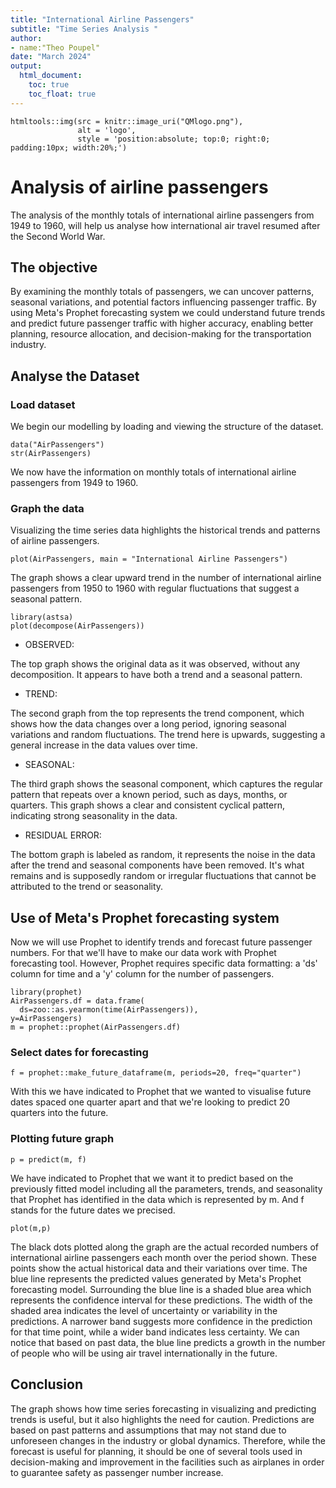 ```yaml
---
title: "International Airline Passengers"
subtitle: "Time Series Analysis "
author:
- name:"Theo Poupel"
date: "March 2024"
output:
  html_document:
    toc: true
    toc_float: true
---
```


```{r, echo=FALSE}
htmltools::img(src = knitr::image_uri("QMlogo.png"), 
               alt = 'logo', 
               style = 'position:absolute; top:0; right:0; padding:10px; width:20%;')
```

# Analysis of airline passengers 

The analysis of the monthly totals of international airline passengers from 1949 to 1960, will help us analyse how international air travel resumed after the Second World War. 

## The objective

By examining the monthly totals of passengers, we can uncover patterns, seasonal variations, and potential factors influencing passenger traffic. By using Meta's Prophet forecasting system we could understand future trends and predict future passenger traffic with higher accuracy, enabling better planning, resource allocation, and decision-making for the transportation industry.

## Analyse the Dataset

### Load dataset

We begin our modelling by loading and viewing the structure of the dataset. 

```{r}
data("AirPassengers")
str(AirPassengers)
```

We now have the information on monthly totals of international airline passengers from 1949 to 1960. 

### Graph the data

Visualizing the time series data highlights the historical trends and patterns of airline passengers.

```{r}
plot(AirPassengers, main = "International Airline Passengers")
```

The graph shows a clear upward trend in the number of international airline passengers from 1950 to 1960 with regular fluctuations that suggest a seasonal pattern.

```{r}
library(astsa)
plot(decompose(AirPassengers))
```

- OBSERVED: 
 
The top graph shows the original data as it was observed, without any decomposition. It appears to have both a trend and a seasonal pattern.
 
 - TREND: 
 
The second graph from the top represents the trend component, which shows how the data changes over a long period, ignoring seasonal variations and random fluctuations. The trend here is upwards, suggesting a general increase in the data values over time.

 - SEASONAL: 

The third graph shows the seasonal component, which captures the regular pattern that repeats over a known period, such as days, months, or quarters. This graph shows a clear and consistent cyclical pattern, indicating strong seasonality in the data.

 - RESIDUAL ERROR:

The bottom graph is labeled as random, it represents the noise in the data after the trend and seasonal components have been removed. It's what remains and is supposedly random or irregular fluctuations that cannot be attributed to the trend or seasonality.

## Use of Meta's Prophet forecasting system

Now we will use Prophet to identify trends and forecast future passenger numbers. For that we'll have to make our data work with Prophet forecasting tool. However, Prophet requires specific data formatting: a 'ds' column for time and a 'y' column for the number of passengers.

```{r}
library(prophet)
AirPassengers.df = data.frame(
  ds=zoo::as.yearmon(time(AirPassengers)),
y=AirPassengers)
m = prophet::prophet(AirPassengers.df)
```

### Select dates for forecasting

```{r}
f = prophet::make_future_dataframe(m, periods=20, freq="quarter")
```

With this we have indicated to Prophet that we wanted to visualise future dates spaced one quarter apart and that we're looking to predict 20 quarters into the future.

### Plotting future graph

```{r}
p = predict(m, f)
```

We have indicated to Prophet that we want it to predict based on the previously fitted model including all the parameters, trends, and seasonality that Prophet has identified in the data which is represented by m. And f stands for the future dates we precised. 

```{r}
plot(m,p)
```

The black dots plotted along the graph are the actual recorded numbers of international airline passengers each month over the period shown. These points show the actual historical data and their variations over time. The blue line represents the predicted values generated by Meta's Prophet forecasting model. Surrounding the blue line is a shaded blue area which represents the confidence interval for these predictions. The width of the shaded area indicates the level of uncertainty or variability in the predictions. A narrower band suggests more confidence in the prediction for that time point, while a wider band indicates less certainty. We can notice that based on past data, the blue line predicts a growth in the number of people who will be using air travel internationally in the future. 

## Conclusion 

The graph shows how time series forecasting in visualizing and predicting trends is useful, but it also highlights the need for caution. Predictions are based on past patterns and assumptions that may not stand due to unforeseen changes in the industry or global dynamics. Therefore, while the forecast is useful for planning, it should be one of several tools used in decision-making and improvement in the facilities such as airplanes in order to guarantee safety as passenger number increase.  
